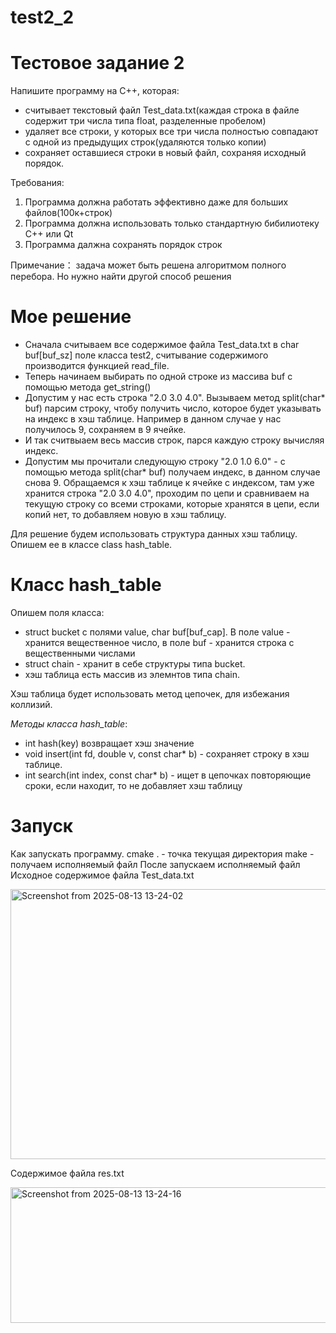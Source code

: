 # test2_2

# Тестовое задание 2

Напишите программу на С++, которая:

  -  считывает текстовый файл Test_data.txt(каждая строка в файле содержит три числа типа float, разделенные пробелом)
  -  удаляет все строки, у которых все три числа полностью совпадают с одной из предыдущих строк(удаляются только копии)
  -  сохраняет оставшиеся строки в новый файл, сохраняя исходный порядок.

Требования:

  1. Программа должна работать эффективно даже для больших файлов(100к+строк)
  2. Программа должна использовать только стандартную бибилиотеку С++ или Qt
  3. Программа далжна сохранять порядок строк

Примечание： задача может быть решена алгоритмом полного перебора. Но нужно найти другой способ решения

# Мое решение

- Сначала считываем все содержимое файла Test_data.txt в char buf[buf_sz] поле класса test2, считывание содержимого производится функцией read_file.
- Теперь начинаем выбирать по одной строке из массива buf с помощью метода get_string()
- Допустим у нас есть строка "2.0 3.0 4.0". Вызываем метод split(char* buf) парсим строку, чтобу получить число, которое будет указывать на индекс в хэш таблице. Например в данном случае у нас получилось 9, сохраняем в 9 ячейке.
- И так считвыаем весь массив строк, парся каждую строку вычисляя индекс.
- Допустим мы прочитали следующую строку "2.0 1.0 6.0" - с помощью метода split(char* buf) получаем индекс, в данном случае снова 9. Обращаемся к хэш таблице к ячейке с индексом, там уже хранится строка "2.0 3.0 4.0", проходим по цепи и сравниваем на текущую строку со всеми строками, которые хранятся в цепи, если копий нет, то добавляем новую в хэш таблицу.

Для решение будем использовать структура данных хэш таблицу. Опишем ее в классе class hash_table. 
# Класс hash_table
Опишем поля класса:
  
  - struct bucket с полями value, char buf[buf_cap]. В поле value - хранится вещественное число, в поле buf - хранится строка с вещественными числами
  - struct chain - хранит в себе структуры типа bucket.
  - хэш таблица есть массив из элемнтов типа chain.

  Хэш таблица будет использовать метод цепочек, для избежания коллизий.  

*Методы класса hash_table*:
  - int hash(key) возвращает хэш значение
  - void insert(int fd, double v, const char* b) - сохраняет строку в хэш таблице.
  - int search(int index, const char* b) - ищет в цепочках повторяющие сроки, если находит, то не добавляет хэш таблицу
# Запуск
Как запускать программу.
cmake .  - точка текущая директория
make - получаем исполняемый файл
После запускаем исполняемый файл
Исходное содержимое файла Test_data.txt 

<img width="960" height="432" alt="Screenshot from 2025-08-13 13-24-02" src="https://github.com/user-attachments/assets/ede754ec-4067-40a6-9609-8b663261f368" />

Содержимое файла res.txt


<img width="782" height="217" alt="Screenshot from 2025-08-13 13-24-16" src="https://github.com/user-attachments/assets/1b873165-df52-488b-94ee-42b1dec25506" />

